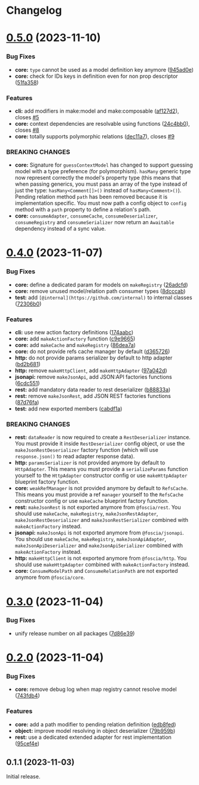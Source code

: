 # Changelog

# [0.5.0](https://github.com/foscia-dev/foscia/compare/v0.4.0...v0.5.0) (2023-11-10)


### Bug Fixes

* **core:** `type` cannot be used as a model definition key anymore ([945ad0e](https://github.com/foscia-dev/foscia/commit/945ad0eadaaa7ae3a14e7a25cee666472695d3b1))
* **core:** check for IDs keys in definition even for non prop descriptor ([51fa358](https://github.com/foscia-dev/foscia/commit/51fa3582b933e9994cc9218b82536fdda93b953e))


### Features

* **cli:** add modifiers in make:model and make:composable ([af127d2](https://github.com/foscia-dev/foscia/commit/af127d2c64c73f5d03347ca4d5a5c85a314b6f6c)), closes [#5](https://github.com/foscia-dev/foscia/issues/5)
* **core:** context dependencies are resolvable using functions ([24c4bb0](https://github.com/foscia-dev/foscia/commit/24c4bb05728e1664ed4b1013fc19e1756ec55247)), closes [#8](https://github.com/foscia-dev/foscia/issues/8)
* **core:** totally supports polymorphic relations ([dec11a7](https://github.com/foscia-dev/foscia/commit/dec11a7115ca759bd19ea91b7eafc5dae01c7700)), closes [#9](https://github.com/foscia-dev/foscia/issues/9)


### BREAKING CHANGES

* **core:** Signature for `guessContextModel` has changed to support guessing model with a type preference (for polymorphism).
`hasMany` generic type now represent correctly the model's property type (this means that when passing generics, you must pass an array of the type instead of just the type: `hasMany<Comment[]>()` instead of `hasMany<Comment>()`).
Pending relation method `path` has been removed because it is implementation specific. You must now path a config object to `config` method with a `path` property to define a relation's path.
* **core:** `consumeAdapter`, `consumeCache`, `consumeDeserializer`, `consumeRegistry` and `consumeSerializer` now return an `Awaitable` dependency instead of a sync value.

# [0.4.0](https://github.com/foscia-dev/foscia/compare/v0.3.0...v0.4.0) (2023-11-07)


### Bug Fixes

* **core:** define a dedicated param for models on `makeRegistry` ([26adcfd](https://github.com/foscia-dev/foscia/commit/26adcfdb8b4685bc4d511f75fe9ff7750cbc59e4))
* **core:** remove unused model/relation path consumer types ([8dcccab](https://github.com/foscia-dev/foscia/commit/8dcccab1ead0465e0b72a189ab4ac9b6abd1212e))
* **test:** add `[@internal](https://github.com/internal)` to internal classes ([72306b0](https://github.com/foscia-dev/foscia/commit/72306b09de84167133a6e005d97e0213dd5114af))


### Features

* **cli:** use new action factory definitions ([174aabc](https://github.com/foscia-dev/foscia/commit/174aabc46aa1d0918e9f2789c98a8b987218ac2b))
* **core:** add `makeActionFactory` function ([c9e9665](https://github.com/foscia-dev/foscia/commit/c9e9665d4fb84a4886c9cd625149f88b5a4a068b))
* **core:** add `makeCache` and `makeRegistry` ([86dea7a](https://github.com/foscia-dev/foscia/commit/86dea7ae858de9482666ba4dc67f775ef2fd45aa))
* **core:** do not provide refs cache manager by default ([d365726](https://github.com/foscia-dev/foscia/commit/d3657267b358ff4afe55e484588a711ad6f77613))
* **http:** do not provide params serializer by default to http adapter ([bd2b681](https://github.com/foscia-dev/foscia/commit/bd2b6813226bb61c7b83680c3a9cbee7545dc21d))
* **http:** remove `makeHttpClient`, add `makeHttpAdapter` ([97a042d](https://github.com/foscia-dev/foscia/commit/97a042d3e7f22c865a3c9d36f84e0a95a058eec7))
* **jsonapi:** remove `makeJsonApi`, add JSON:API factories functions ([6cdc551](https://github.com/foscia-dev/foscia/commit/6cdc55149003aef6ace60be723ae97526b032866))
* **rest:** add mandatory data reader to rest deserializer ([b88833a](https://github.com/foscia-dev/foscia/commit/b88833a42a03702e01738aa2008242b27f01df2e))
* **rest:** remove `makeJsonRest`, add JSON REST factories functions ([87d76fa](https://github.com/foscia-dev/foscia/commit/87d76fa7849f9611dcb56b5bb4198991dc4ec61b))
* **test:** add new exported members ([cabdf1a](https://github.com/foscia-dev/foscia/commit/cabdf1a0fc236240e95e4c2be10c2532ecd7d7d9))


### BREAKING CHANGES

* **rest:** `dataReader` is now required to create a `RestDeserializer` instance. You must provide it inside `RestDeserializer` config object, or use the `makeJsonRestDeserializer` factory function (which will use `response.json()` to read adapter response data).
* **http:** `paramsSerializer` is not provided anymore by default to `HttpAdapter`. This means you must provide a `serializeParams` function yourself to the `HttpAdapter` constructor config or use `makeHttpAdapter` blueprint factory function.
* **core:** `weakRefManager` is not provided anymore by default to `RefsCache`. This means you must provide a ref `manager` yourself to the `RefsCache` constructor config or use `makeCache` blueprint factory function.
* **rest:** `makeJsonRest` is not exported anymore from `@foscia/rest`. You should use  `makeCache`, `makeRegistry`, `makeJsonRestAdapter`, `makeJsonRestDeserializer` and `makeJsonRestSerializer` combined with `makeActionFactory` instead.
* **jsonapi:** `makeJsonApi` is not exported anymore from `@foscia/jsonapi`. You should use  `makeCache`, `makeRegistry`, `makeJsonApiAdapter`, `makeJsonApiDeserializer` and `makeJsonApiSerializer` combined with `makeActionFactory` instead.
* **http:** `makeHttpClient` is not exported anymore from `@foscia/http`. You should use  `makeHttpAdapter` combined with `makeActionFactory` instead.
* **core:** `ConsumeModelPath` and `ConsumeRelationPath` are not exported anymore from `@foscia/core`.

# [0.3.0](https://github.com/foscia-dev/foscia/compare/v0.2.0...v0.3.0) (2023-11-04)


### Bug Fixes

* unify release number on all packages ([7d86e39](https://github.com/foscia-dev/foscia/commit/7d86e39d547ece2f4b78c9860c901cde499f118d))

# [0.2.0](https://github.com/foscia-dev/foscia/compare/v0.1.1...v0.2.0) (2023-11-04)


### Bug Fixes

* **core:** remove debug log when map registry cannot resolve model ([743fdb4](https://github.com/foscia-dev/foscia/commit/743fdb4b76ce5c4b96857f9cf44c78b2704742e8))


### Features

* **core:** add a path modifier to pending relation definition ([edb8fed](https://github.com/foscia-dev/foscia/commit/edb8fedd60477b1b8b35523aba46c46afd5bdd26))
* **object:** improve model resolving in object deserializer ([79b959b](https://github.com/foscia-dev/foscia/commit/79b959b6930fb1df0540b4c272663633dd44854d))
* **rest:** use a dedicated extended adapter for rest implementation ([95cef4e](https://github.com/foscia-dev/foscia/commit/95cef4e3ba852f37f657feee0f01ffa646eb44ba))

## 0.1.1 (2023-11-03)

Initial release.